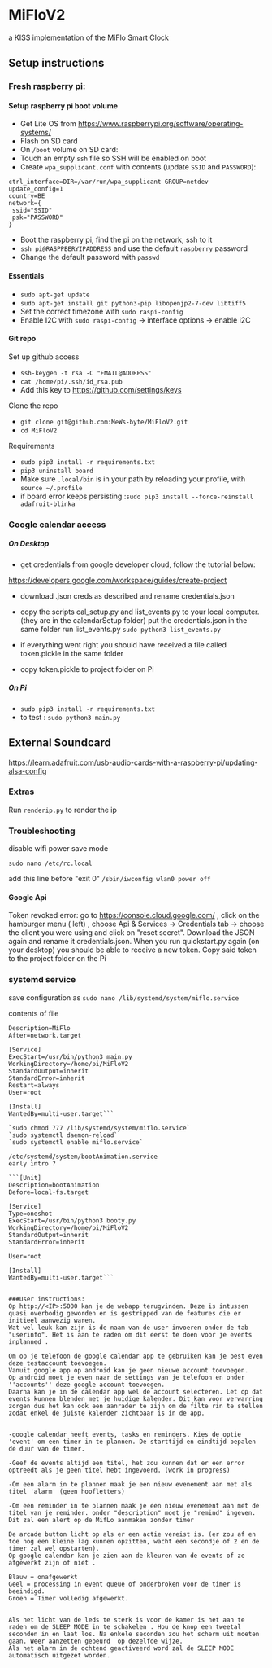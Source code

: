 # MiFloV2
a KISS implementation of the MiFlo Smart Clock

## Setup instructions

### Fresh raspberry pi:

#### Setup raspberry pi boot volume

* Get Lite OS from https://www.raspberrypi.org/software/operating-systems/
* Flash on SD card
* On `/boot` volume on SD card:
* Touch an empty `ssh` file so SSH will be enabled on boot
* Create `wpa_supplicant.conf` with contents (update `SSID` and `PASSWORD`):

```
ctrl_interface=DIR=/var/run/wpa_supplicant GROUP=netdev
update_config=1
country=BE
network={
 ssid="SSID"
 psk="PASSWORD"
}
```

* Boot the raspberry pi, find the pi on the network, ssh to it
* `ssh pi@RASPPBERYIPADDRESS` and use the default `raspberry` password
* Change the default password with `passwd`

#### Essentials

* `sudo apt-get update`
* `sudo apt-get install git python3-pip libopenjp2-7-dev libtiff5`
* Set the correct timezone with `sudo raspi-config`
* Enable I2C with `sudo raspi-config` -> interface options -> enable i2C
#### Git repo

Set up github access

* `ssh-keygen -t rsa -C "EMAIL@ADDRESS"`
* `cat /home/pi/.ssh/id_rsa.pub`
* Add this key to https://github.com/settings/keys

Clone the repo

* `git clone git@github.com:MeWs-byte/MiFloV2.git`
* `cd MiFloV2`

Requirements
* `sudo pip3 install -r requirements.txt`
* `pip3 uninstall board`
* Make sure `.local/bin` is in your path by reloading your profile, with `source ~/.profile`
* if board error keeps persisting :`sudo pip3 install --force-reinstall adafruit-blinka`

### Google calendar access



##### On Desktop

- get credentials from google developer cloud, follow the tutorial below:

https://developers.google.com/workspace/guides/create-project

- download .json creds as described and rename credentials.json

- copy the scripts cal_setup.py and list_events.py to your local computer.  (they are in the calendarSetup folder)
    put the credentials.json in the same folder
    run list_events.py `sudo python3 list_events.py`
- if everything went right you should have received a file called token.pickle in the same folder

- copy token.pickle to project folder on Pi 

##### On Pi

- `sudo pip3 install -r requirements.txt`
- to test : `sudo python3 main.py` 





## External Soundcard 

https://learn.adafruit.com/usb-audio-cards-with-a-raspberry-pi/updating-alsa-config

### Extras

Run `renderip.py` to render the ip


### Troubleshooting 
disable wifi power save mode 

`sudo nano /etc/rc.local`


add this line before "exit 0"
`/sbin/iwconfig wlan0 power off`

#### Google Api 

Token revoked error: go to https://console.cloud.google.com/ , click on the hamburger menu ( left) , choose Api & Services -> Credentials tab -> choose the client you were using and click on "reset secret". Download the JSON again and rename it credentials.json. 
When you run quickstart.py again (on your desktop) you should be able to receive a new token. Copy said token to the project folder on the Pi

### systemd service
save configuration as 
`sudo nano /lib/systemd/system/miflo.service`

contents of file 
```[Unit]
Description=MiFlo
After=network.target

[Service]
ExecStart=/usr/bin/python3 main.py
WorkingDirectory=/home/pi/MiFloV2
StandardOutput=inherit
StandardError=inherit
Restart=always
User=root

[Install]
WantedBy=multi-user.target```

`sudo chmod 777 /lib/systemd/system/miflo.service`
`sudo systemctl daemon-reload`
`sudo systemctl enable miflo.service`

/etc/systemd/system/bootAnimation.service 
early intro ? 

```[Unit]
Description=bootAnimation
Before=local-fs.target

[Service]
Type=oneshot
ExecStart=/usr/bin/python3 booty.py
WorkingDirectory=/home/pi/MiFloV2
StandardOutput=inherit
StandardError=inherit

User=root

[Install]
WantedBy=multi-user.target```


###User instructions:
Op http://<IP>:5000 kan je de webapp terugvinden. Deze is intussen quasi overbodig geworden en is gestripped van de features die er initieel aanwezig waren.
Wat wel leuk kan zijn is de naam van de user invoeren onder de tab "userinfo". Het is aan te raden om dit eerst te doen voor je events inplanned .

Om op je telefoon de google calendar app te gebruiken kan je best even deze testaccount toevoegen. 
Vanuit google app op android kan je geen nieuwe account toevoegen.
Op android moet je even naar de settings van je telefoon en onder ''accounts'' deze google account toevoegen. 
Daarna kan je in de calendar app wel de account selecteren. Let op dat events kunnen blenden met je huidige kalender. Dit kan voor verwarring zorgen dus het kan ook een aanrader te zijn om de filte rin te stellen zodat enkel de juiste kalender zichtbaar is in de app.


-google calendar heeft events, tasks en reminders. Kies de optie 'event' om een timer in te plannen. De starttijd en eindtijd bepalen de duur van de timer. 

-Geef de events altijd een titel, het zou kunnen dat er een error optreedt als je geen titel hebt ingevoerd. (work in progress) 

-Om een alarm in te plannen maak je een nieuw evenement aan met als titel 'alarm' (geen hoofletters) 

-Om een reminder in te plannen maak je een nieuw evenement aan met de titel van je reminder. onder "description" moet je "remind" ingeven. Dit zal een alert op de MifLo aanmaken zonder timer 

De arcade button licht op als er een actie vereist is. (er zou af en toe nog een kleine lag kunnen opzitten, wacht een secondje of 2 en de timer zal wel opstarten).
Op google calendar kan je zien aan de kleuren van de events of ze afgewerkt zijn of niet .

Blauw = onafgewerkt
Geel = processing in event queue of onderbroken voor de timer is beeindigd.
Groen = Timer volledig afgewerkt.


Als het licht van de leds te sterk is voor de kamer is het aan te raden om de SLEEP MODE in te schakelen . Hou de knop een tweetal seconden in en laat los. Na enkele seconden zou het scherm uit moeten gaan. Weer aanzetten gebeurd  op dezelfde wijze. 
Als het alarm in de ochtend geactiveerd word zal de SLEEP MODE automatisch uitgezet worden.

